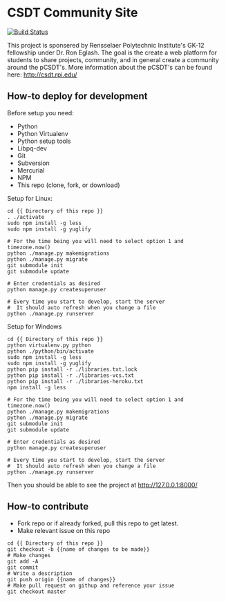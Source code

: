 CSDT Community Site
========

[![Build Status](https://travis-ci.org/CSnap/rpi_csdt_community.svg?branch=master)](https://travis-ci.org/CSnap/rpi_csdt_community)

This project is sponsered by Rensselaer Polytechnic Institute's GK-12 fellowship under Dr. Ron Eglash. The goal is the create a web platform for students to share projects, community, and in general create a community around the pCSDT's. More information about the pCSDT's can be found here: http://csdt.rpi.edu/

## How-to deploy for development

Before setup you need:
* Python
* Python Virtualenv
* Python setup tools
* Libpq-dev
* Git
* Subversion
* Mercurial
* NPM
* This repo (clone, fork, or download)

Setup for Linux:
```shell
cd {{ Directory of this repo }}
. ./activate
sudo npm install -g less
sudo npm install -g yuglify

# For the time being you will need to select option 1 and timezone.now()
python ./manage.py makemigrations
python ./manage.py migrate
git submodule init
git submodule update

# Enter credentials as desired
python manage.py createsuperuser

# Every time you start to develop, start the server
#  It should auto refresh when you change a file
python ./manage.py runserver
```

Setup for Windows

```shell
cd {{ Directory of this repo }}
python virtualenv.py python
python ./python/bin/activate
sudo npm install -g less
sudo npm install -g yuglify
python pip install -r ./libraries.txt.lock
python pip install -r ./libraries-vcs.txt
python pip install -r ./libraries-heroku.txt
npm install -g less

# For the time being you will need to select option 1 and timezone.now()
python ./manage.py makemigrations
python ./manage.py migrate
git submodule init
git submodule update

# Enter credentials as desired
python manage.py createsuperuser

# Every time you start to develop, start the server
#  It should auto refresh when you change a file
python ./manage.py runserver
```

Then you should be able to see the project at http://127.0.0.1:8000/

## How-to contribute

* Fork repo or if already forked, pull this repo to get latest.
* Make relevant issue on this repo

```shell
cd {{ Directory of this repo }}
git checkout -b {{name of changes to be made}}
# Make changes
git add -A
git commit
# Write a description
git push origin {{name of changes}}
# Make pull request on githup and reference your issue
git checkout master
```
